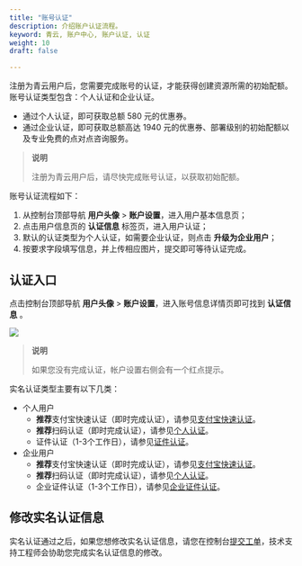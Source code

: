 ```yaml
---
title: "账号认证"
description: 介绍账户认证流程。
keyword: 青云, 账户中心, 账户认证, 认证
weight: 10
draft: false

---
```


注册为青云用户后，您需要完成账号的认证，才能获得创建资源所需的初始配额。账号认证类型包含：个人认证和企业认证。

- 通过个人认证，即可获取总额 580 元的优惠券。
- 通过企业认证，即可获取总额高达 1940 元的优惠券、部署级别的初始配额以及专业免费的点对点咨询服务。

>**说明**
>
>注册为青云用户后，请尽快完成账号认证，以获取初始配额。

账号认证流程如下：

1. 从控制台顶部导航 **用户头像** > **账户设置**，进入用户基本信息页；
2. 点击用户信息页的 **认证信息** 标签页，进入用户认证；
3. 默认的认证类型为个人认证，如需要企业认证，则点击 **升级为企业用户**；
4. 按要求字段填写信息，并上传相应图片，提交即可等待认证完成。

## 认证入口

点击控制台顶部导航 **用户头像** > **账户设置**，进入账号信息详情页即可找到 **认证信息** 。

![](../../_images/user-verify-entry.png)

>**说明**
>
>如果您没有完成认证，帐户设置右侧会有一个红点提示。

实名认证类型主要有以下几类：

- 个人用户
  - **推荐**支付宝快速认证（即时完成认证），请参见[支付宝快速认证](/authorization/account/manual/account_aut/account_person/#支付宝快速认证推荐)。
  - **推荐**扫码认证（即时完成认证），请参见[个人认证](/authorization/account/manual/account_aut/account_person/#扫码认证推荐)。
  - 证件认证（1-3个工作日），请参见[证件认证](/authorization/account/manual/account_aut/account_person/#证件认证)。
- 企业用户
  - **推荐**支付宝快速认证（即时完成认证），请参见[支付宝快速认证](/authorization/account/manual/account_aut/account_boss/#支付宝快速认证推荐)。
  - **推荐**扫码认证（即时完成认证），请参见[个人认证](/authorization/account/manual/account_aut/account_boss/#扫码认证推荐)。
  - 企业证件认证（1-3个工作日），请参见[企业证件认证](/authorization/account/manual/account_aut/account_boss/#企业证件认证)。

## 修改实名认证信息

实名认证通过之后，如果您想修改实名认证信息，请您在控制台[提交工单](https://console.qingcloud.com/tickets/)，技术支持工程师会协助您完成实名认证信息的修改。